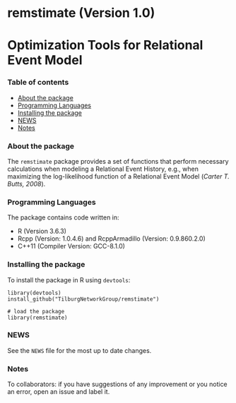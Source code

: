 # remstimate (Version 1.0)
# Optimization Tools for Relational Event Model
### Table of contents
* [About the package](#about-the-package)
* [Programming Languages](#programming-languages)
* [Installing the package](#installing-the-package)
* [NEWS](#news)
* [Notes](#notes)

### About the package
The `remstimate` package provides a set of functions that perform necessary calculations when modeling a Relational Event History, e.g., when maximizing the log-likelihood function of a Relational Event Model (*Carter T. Butts, 2008*).

### Programming Languages
The package contains code written in:
* R (Version 3.6.3)
* Rcpp (Version: 1.0.4.6) and RcppArmadillo (Version: 0.9.860.2.0)
* C++11 (Compiler Version: GCC-8.1.0)
	
### Installing the package
To install the package in R using `devtools`:

```
library(devtools)
install_github("TilburgNetworkGroup/remstimate")

# load the package
library(remstimate)
```

### NEWS
See the `NEWS` file for the most up to date changes.

### Notes
To collaborators: if you have suggestions of any improvement or you notice an error, open an issue and label it.





